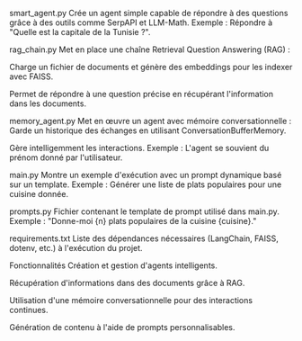 smart_agent.py Crée un agent simple capable de répondre à des questions grâce à des outils comme SerpAPI et LLM-Math. Exemple : Répondre à "Quelle est la capitale de la Tunisie ?".

rag_chain.py Met en place une chaîne Retrieval Question Answering (RAG) :

Charge un fichier de documents et génère des embeddings pour les indexer avec FAISS.

Permet de répondre à une question précise en récupérant l'information dans les documents.

memory_agent.py Met en œuvre un agent avec mémoire conversationnelle : Garde un historique des échanges en utilisant ConversationBufferMemory.

Gère intelligemment les interactions. Exemple : L'agent se souvient du prénom donné par l'utilisateur.

main.py Montre un exemple d'exécution avec un prompt dynamique basé sur un template. Exemple : Générer une liste de plats populaires pour une cuisine donnée.

prompts.py Fichier contenant le template de prompt utilisé dans main.py. Exemple : "Donne-moi {n} plats populaires de la cuisine {cuisine}."

requirements.txt Liste des dépendances nécessaires (LangChain, FAISS, dotenv, etc.) à l'exécution du projet.

Fonctionnalités Création et gestion d'agents intelligents.

Récupération d'informations dans des documents grâce à RAG.

Utilisation d'une mémoire conversationnelle pour des interactions continues.

Génération de contenu à l'aide de prompts personnalisables.
